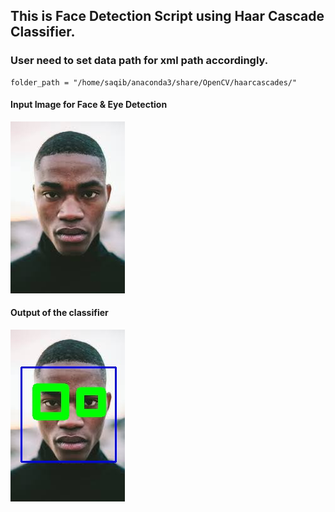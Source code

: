 ## This is Face Detection Script using Haar Cascade Classifier.

### User need to set data path for xml path accordingly.
    folder_path = "/home/saqib/anaconda3/share/OpenCV/haarcascades/"

#### Input Image for Face & Eye Detection
![GitHub Logo](https://github.com/technetbytes/OpenCV/blob/master/FaceDetection/close_up.jpg)
    
#### Output of the classifier
![GitHub Logo](https://github.com/technetbytes/OpenCV/blob/master/FaceDetection/classifier_output.jpg)
